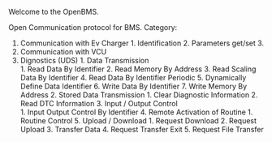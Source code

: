 Welcome to the OpenBMS.

Open Communication protocol for BMS. 
Category:
1. Communication with Ev Charger
        1. Identification
        2. Parameters get/set
        3. 
3. Communication with VCU
4. Dignostics (UDS)
        1. Data Transmission	
            1. Read Data By Identifier
            2. Read Memory By Address
            3. Read Scaling Data By Identifier
            4. Read Data By Identifier Periodic
            5. Dynamically Define Data Identifier
            6. Write Data By Identifier
            7. Write Memory By Address
        2. Stored Data Transmission	
            1. Clear Diagnostic Information
            2. Read DTC Information
        3. Input / Output Control	
            1. Input Output Control By Identifier
        4. Remote Activation of Routine
            1. Routine Control
        5. Upload / Download
            1. Request Download
            2. Request Upload
            3. Transfer Data
            4. Request Transfer Exit
            5. Request File Transfer
